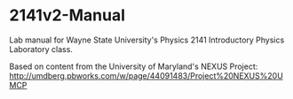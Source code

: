 # 2141v2-Manual

Lab manual for Wayne State University's Physics 2141 Introductory Physics Laboratory class.

Based on content from the University of Maryland's NEXUS Project:
http://umdberg.pbworks.com/w/page/44091483/Project%20NEXUS%20UMCP
